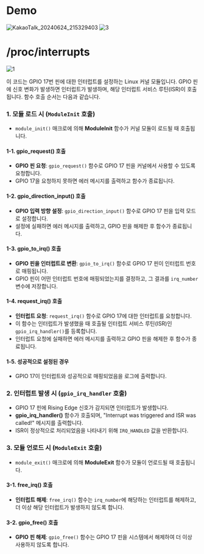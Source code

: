 # Demo
![KakaoTalk_20240624_215329403](https://github.com/dlgus8648/Linux_device_driver/assets/139437162/617c033a-bc28-46ef-bd37-fad01656409f)
![3](https://github.com/dlgus8648/Linux_device_driver/assets/139437162/5e069529-ccdb-4bad-ba0d-db29fcfaee02)

# /proc/interrupts
![1](https://github.com/dlgus8648/Linux_device_driver/assets/139437162/756ae583-f42a-4997-9c82-31502db935f9)

이 코드는 GPIO 17번 핀에 대한 인터럽트를 설정하는 Linux 커널 모듈입니다. GPIO 핀에 신호 변화가 발생하면 인터럽트가 발생하며, 해당 인터럽트 서비스 루틴(ISR)이 호출됩니다. 함수 호출 순서는 다음과 같습니다.

### 1. 모듈 로드 시 (`ModuleInit` 호출)
   - `module_init()` 매크로에 의해 **ModuleInit** 함수가 커널 모듈이 로드될 때 호출됩니다.

#### 1-1. **gpio_request()** 호출
   - **GPIO 핀 요청**: `gpio_request()` 함수로 GPIO 17 핀을 커널에서 사용할 수 있도록 요청합니다.
   - GPIO 17을 요청하지 못하면 에러 메시지를 출력하고 함수가 종료됩니다.

#### 1-2. **gpio_direction_input()** 호출
   - **GPIO 입력 방향 설정**: `gpio_direction_input()` 함수로 GPIO 17 핀을 입력 모드로 설정합니다.
   - 설정에 실패하면 에러 메시지를 출력하고, GPIO 핀을 해제한 후 함수가 종료됩니다.

#### 1-3. **gpio_to_irq()** 호출
   - **GPIO 핀을 인터럽트로 변환**: `gpio_to_irq()` 함수로 GPIO 17 핀이 인터럽트 번호로 매핑됩니다.
   - GPIO 핀이 어떤 인터럽트 번호에 매핑되었는지를 결정하고, 그 결과를 `irq_number` 변수에 저장합니다.

#### 1-4. **request_irq()** 호출
   - **인터럽트 요청**: `request_irq()` 함수로 GPIO 17에 대한 인터럽트를 요청합니다. 
   - 이 함수는 인터럽트가 발생했을 때 호출될 인터럽트 서비스 루틴(ISR)인 `gpio_irq_handler()`를 등록합니다.
   - 인터럽트 요청에 실패하면 에러 메시지를 출력하고 GPIO 핀을 해제한 후 함수가 종료됩니다.

#### 1-5. **성공적으로 설정된 경우**
   - GPIO 17이 인터럽트와 성공적으로 매핑되었음을 로그에 출력합니다.

### 2. 인터럽트 발생 시 (`gpio_irq_handler` 호출)
   - GPIO 17 핀에 Rising Edge 신호가 감지되면 인터럽트가 발생합니다.
   - **gpio_irq_handler()** 함수가 호출되며, "Interrupt was triggered and ISR was called!" 메시지를 출력합니다.
   - ISR이 정상적으로 처리되었음을 나타내기 위해 `IRQ_HANDLED` 값을 반환합니다.

### 3. 모듈 언로드 시 (`ModuleExit` 호출)
   - `module_exit()` 매크로에 의해 **ModuleExit** 함수가 모듈이 언로드될 때 호출됩니다.

#### 3-1. **free_irq()** 호출
   - **인터럽트 해제**: `free_irq()` 함수는 `irq_number`에 해당하는 인터럽트를 해제하고, 더 이상 해당 인터럽트가 발생하지 않도록 합니다.

#### 3-2. **gpio_free()** 호출
   - **GPIO 핀 해제**: `gpio_free()` 함수는 GPIO 17 핀을 시스템에서 해제하여 더 이상 사용하지 않도록 합니다.

